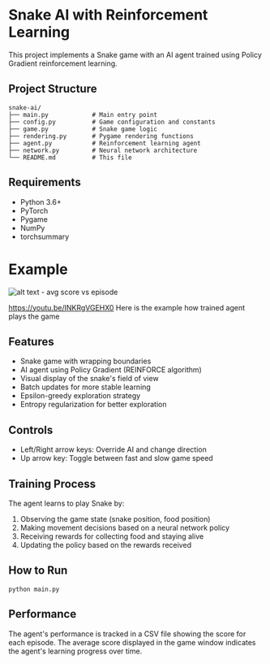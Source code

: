 # Snake AI with Reinforcement Learning

This project implements a Snake game with an AI agent trained using Policy Gradient reinforcement learning.

## Project Structure

```
snake-ai/
├── main.py            # Main entry point
├── config.py          # Game configuration and constants
├── game.py            # Snake game logic
├── rendering.py       # Pygame rendering functions
├── agent.py           # Reinforcement learning agent
├── network.py         # Neural network architecture
└── README.md          # This file
```

## Requirements

- Python 3.6+
- PyTorch
- Pygame
- NumPy
- torchsummary

# Example

![alt text](image.png) - avg score vs episode

https://youtu.be/INKRgVGEHX0 Here is the example how trained agent plays the game

## Features

- Snake game with wrapping boundaries
- AI agent using Policy Gradient (REINFORCE algorithm)
- Visual display of the snake's field of view
- Batch updates for more stable learning
- Epsilon-greedy exploration strategy
- Entropy regularization for better exploration

## Controls

- Left/Right arrow keys: Override AI and change direction
- Up arrow key: Toggle between fast and slow game speed

## Training Process

The agent learns to play Snake by:
1. Observing the game state (snake position, food position)
2. Making movement decisions based on a neural network policy
3. Receiving rewards for collecting food and staying alive
4. Updating the policy based on the rewards received

## How to Run

```
python main.py
```

## Performance

The agent's performance is tracked in a CSV file showing the score for each episode. The average score displayed in the game window indicates the agent's learning progress over time.
